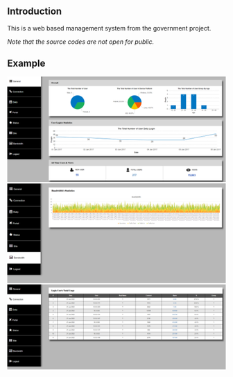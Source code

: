 ## Introduction
This is a web based management system from the government project.

*Note that the source codes are not open for public.*

## Example
![Government Example 1](/government/government1.png)
![Government Example 2](/government/government2.png)
![Government Example 3](/government/government3.png)
